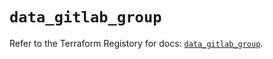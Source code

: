 # `data_gitlab_group`

Refer to the Terraform Registory for docs: [`data_gitlab_group`](https://registry.terraform.io/providers/gitlabhq/gitlab/16.5.0/docs/data-sources/group).
